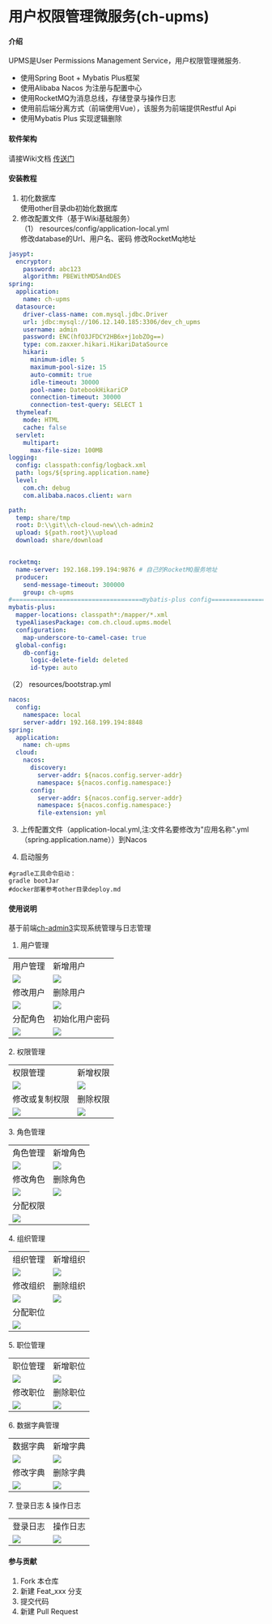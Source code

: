 # 用户权限管理微服务(ch-upms)

#### 介绍
UPMS是User Permissions Management Service，用户权限管理微服务.  
* 使用Spring Boot + Mybatis Plus框架
* 使用Alibaba Nacos 为注册与配置中心
* 使用RocketMQ为消息总线，存储登录与操作日志
* 使用前后端分离方式（前端使用Vue），该服务为前端提供Restful Api
* 使用Mybatis Plus 实现逻辑删除
#### 软件架构
请接Wiki文档 [传送门](https://gitee.com/ch-cloud/wiki)


#### 安装教程

1. 初化数据库  
使用other目录db初始化数据库
2. 修改配置文件（基于Wiki基础服务）  
（1） resources/config/application-local.yml  
        修改database的Url、用户名、密码
        修改RocketMq地址
```yaml
jasypt:
  encryptor:
    password: abc123
    algorithm: PBEWithMD5AndDES
spring:
  application:
    name: ch-upms
  datasource:
    driver-class-name: com.mysql.jdbc.Driver
    url: jdbc:mysql://106.12.140.185:3306/dev_ch_upms
    username: admin
    password: ENC(hfO3JFDCY2HB6x+j1obZOg==)
    type: com.zaxxer.hikari.HikariDataSource
    hikari:
      minimum-idle: 5
      maximum-pool-size: 15
      auto-commit: true
      idle-timeout: 30000
      pool-name: DatebookHikariCP
      connection-timeout: 30000
      connection-test-query: SELECT 1
  thymeleaf:
    mode: HTML
    cache: false
  servlet:
    multipart:
      max-file-size: 100MB
logging:
  config: classpath:config/logback.xml
  path: logs/${spring.application.name}
  level:
    com.ch: debug
    com.alibaba.nacos.client: warn

path:
  temp: share/tmp
  root: D:\\git\\ch-cloud-new\\ch-admin2
  upload: ${path.root}\\upload
  download: share/download


rocketmq:
  name-server: 192.168.199.194:9876 # 自己的RocketMQ服务地址
  producer:
    send-message-timeout: 300000
    group: ch-upms
#====================================mybatis-plus config===============================================
mybatis-plus:
  mapper-locations: classpath*:/mapper/*.xml
  typeAliasesPackage: com.ch.cloud.upms.model
  configuration:
    map-underscore-to-camel-case: true
  global-config:
    db-config:
      logic-delete-field: deleted
      id-type: auto

```
（2） resources/bootstrap.yml  
```yaml
nacos:
  config:
    namespace: local
    server-addr: 192.168.199.194:8848
spring:
  application:
    name: ch-upms
  cloud:
    nacos:
      discovery:
        server-addr: ${nacos.config.server-addr}
        namespace: ${nacos.config.namespace:}
      config:
        server-addr: ${nacos.config.server-addr}
        namespace: ${nacos.config.namespace:}
        file-extension: yml

```
3. 上传配置文件（application-local.yml,注:文件名要修改为"应用名称".yml（spring.application.name））到Nacos

4. 启动服务
~~~
#gradle工具命令启动：
gradle bootJar
#docker部署参考other目录deploy.md
~~~

#### 使用说明
基于前端[ch-admin3](https://gitee.com/ch-cloud/ch-admin3)实现系统管理与日志管理
1. 用户管理
<table>
    <tr>
        <td>用户管理</td>
        <td>新增用户</td>
    </tr>
    <tr>
        <td><img src="https://gitee.com/ch-cloud/wiki/raw/master/images/user.png"/></td>
        <td><img src="https://gitee.com/ch-cloud/wiki/raw/master/images/upms/user_add.png"/></td>
    </tr>
    <tr>
        <td>修改用户</td>
        <td>删除用户</td>
    </tr>
    <tr>
        <td><img src="https://gitee.com/ch-cloud/wiki/raw/master/images/upms/user_edit.png"/></td>
        <td><img src="https://gitee.com/ch-cloud/wiki/raw/master/images/upms/user_del.png"/></td>
    </tr>
    <tr>
        <td>分配角色</td>
        <td>初始化用户密码</td>
    </tr>
	<tr>
        <td><img src="https://gitee.com/ch-cloud/wiki/raw/master/images/upms/user_role.png"/></td>
        <td><img src="https://gitee.com/ch-cloud/wiki/raw/master/images/upms/user_init_pwd.png"/></td>
    </tr>	
</table>
2. 权限管理
<table>
    <tr>
        <td>权限管理</td>
        <td>新增权限</td>
    </tr>
    <tr>
        <td><img src="https://gitee.com/ch-cloud/wiki/raw/master/images/permission.png"/></td>
        <td><img src="https://gitee.com/ch-cloud/wiki/raw/master/images/upms/permission_add.png"/></td>
    </tr>
    <tr>
        <td>修改或复制权限</td>
        <td>删除权限</td>
    </tr>
    <tr>
        <td><img src="https://gitee.com/ch-cloud/wiki/raw/master/images/upms/permission_edit.png"/></td>
        <td><img src="https://gitee.com/ch-cloud/wiki/raw/master/images/upms/permission_del.png"/></td>
    </tr>
</table>
3. 角色管理
<table>
    <tr>
        <td>角色管理</td>
        <td>新增角色</td>
    </tr>
    <tr>
        <td><img src="https://gitee.com/ch-cloud/wiki/raw/master/images/role.png"/></td>
        <td><img src="https://gitee.com/ch-cloud/wiki/raw/master/images/upms/role_add.png"/></td>
    </tr>
    <tr>
        <td>修改角色</td>
        <td>删除角色</td>
    </tr>
    <tr>
        <td><img src="https://gitee.com/ch-cloud/wiki/raw/master/images/upms/role_edit.png"/></td>
        <td><img src="https://gitee.com/ch-cloud/wiki/raw/master/images/upms/role_del.png"/></td>
    </tr>
    <tr>
        <td>分配权限</td>
        <td></td>
    </tr>
	<tr>
        <td><img src="https://gitee.com/ch-cloud/wiki/raw/master/images/upms/role_permission.png"/></td>
        <td></td>
    </tr>	
</table>
4. 组织管理
<table>
    <tr>
        <td>组织管理</td>
        <td>新增组织</td>
    </tr>
    <tr>
        <td><img src="https://gitee.com/ch-cloud/wiki/raw/master/images/dept.png"/></td>
        <td><img src="https://gitee.com/ch-cloud/wiki/raw/master/images/upms/department_add.png"/></td>
    </tr>
    <tr>
        <td>修改组织</td>
        <td>删除组织</td>
    </tr>
    <tr>
        <td><img src="https://gitee.com/ch-cloud/wiki/raw/master/images/upms/department_edit.png"/></td>
        <td><img src="https://gitee.com/ch-cloud/wiki/raw/master/images/upms/department_del.png"/></td>
    </tr>
    <tr>
        <td>分配职位</td>
        <td></td>
    </tr>
	<tr>
        <td><img src="https://gitee.com/ch-cloud/wiki/raw/master/images/upms/department_post.png"/></td>
        <td></td>
    </tr>	
</table>
5. 职位管理
<table>
    <tr>
        <td>职位管理</td>
        <td>新增职位</td>
    </tr>
    <tr>
        <td><img src="https://gitee.com/ch-cloud/wiki/raw/master/images/post.png"/></td>
        <td><img src="https://gitee.com/ch-cloud/wiki/raw/master/images/upms/post_add.png"/></td>
    </tr>
    <tr>
        <td>修改职位</td>
        <td>删除职位</td>
    </tr>
    <tr>
        <td><img src="https://gitee.com/ch-cloud/wiki/raw/master/images/upms/post_edit.png"/></td>
        <td><img src="https://gitee.com/ch-cloud/wiki/raw/master/images/upms/post_del.png"/></td>
    </tr>
</table>
6. 数据字典管理
<table>
    <tr>
        <td>数据字典</td>
        <td>新增字典</td>
    </tr>
    <tr>
        <td><img src="https://gitee.com/ch-cloud/wiki/raw/master/images/dict.png"/></td>
        <td><img src="https://gitee.com/ch-cloud/wiki/raw/master/images/upms/dict_add.png"/></td>
    </tr>
    <tr>
        <td>修改字典</td>
        <td>删除字典</td>
    </tr>
    <tr>
        <td><img src="https://gitee.com/ch-cloud/wiki/raw/master/images/upms/dict_edit.png"/></td>
        <td><img src="https://gitee.com/ch-cloud/wiki/raw/master/images/upms/dict_del.png"/></td>
    </tr>
</table>
7. 登录日志 & 操作日志
<table>
    <tr>
        <td>登录日志</td>
        <td>操作日志</td>
    </tr>
    <tr>
        <td><img src="https://gitee.com/ch-cloud/wiki/raw/master/images/login_logs.png"/></td>
        <td><img src="https://gitee.com/ch-cloud/wiki/raw/master/images/operate_logs.png"/></td>
    </tr>
</table>


#### 参与贡献

1. Fork 本仓库
2. 新建 Feat_xxx 分支
3. 提交代码
4. 新建 Pull Request

